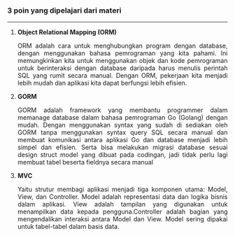 ### 3 poin yang dipelajari dari materi
---

1. <div align="justify"><strong>Object Relational Mapping (ORM)</strong><p>ORM adalah cara untuk menghubungkan program dengan database, dengan menggunakan bahasa pemrograman yang kita pahami. Ini memungkinkan kita untuk menggunakan objek dan kode pemrograman untuk berinteraksi dengan database daripada harus menulis perintah SQL yang rumit secara manual. Dengan ORM, pekerjaan kita menjadi lebih mudah dan aplikasi kita dapat berfungsi lebih efisien.</p> </div>

2. <div align="justify"><strong>GORM</strong><p>GORM adalah framework yang membantu programmer dalam memanage database dalam bahasa pemrograman Go (Golang) dengan mudah. Dengan menggunakan syntax yang sudah di sediakan oleh GORM tanpa menggunakan syntax query SQL secara manual dan membuat komunikasi antara aplikasi Go dan database menjadi lebih simpel dan efisien. Serta bisa melakukan migrasi database sesuai design struct model yang dibuat pada codingan, jadi tidak perlu lagi membuat tabel beserta fieldnya secara manual</p>
</div>

3. <div align="justify"><strong>MVC</strong><p>Yaitu strutur membagi aplikasi menjadi tiga komponen utama: Model, View, dan Controller. Model adalah representasi data dan logika bisnis dalam aplikasi. View adalah tampilan yang digunakan untuk menampilkan data kepada pengguna.Controller adalah bagian yang mengendalikan interaksi antara Model dan View. Model sering dipakai untuk tabel-tabel dalam basis data.</p></div>